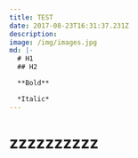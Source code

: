 ```yaml
---
title: TEST
date: 2017-08-23T16:31:37.231Z
description:
image: /img/images.jpg
md: |-
  # H1
  ## H2

  **Bold**

  *Italic*
---
```

# zzzzzzzzzz


